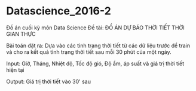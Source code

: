 # Datascience_2016-2
Đồ án cuối kỳ môn Data Science
Đề tài:
ĐỒ ÁN DỰ BÁO THỜI TIẾT THỜI GIAN THỰC

Bài toán đặt ra: Dựa vào các tình trạng thời tiết từ các dữ liệu trước để train và cho ra kết quả tình trạng thời tiết sau mỗi 30 phút của một ngày.

Input: Giờ, Tháng, Nhiệt độ, Tốc độ gió, Độ ẩm, áp suất và giá trị thời tiết hiện tại

Output: Giá trị thời tiết vào 30' sau
